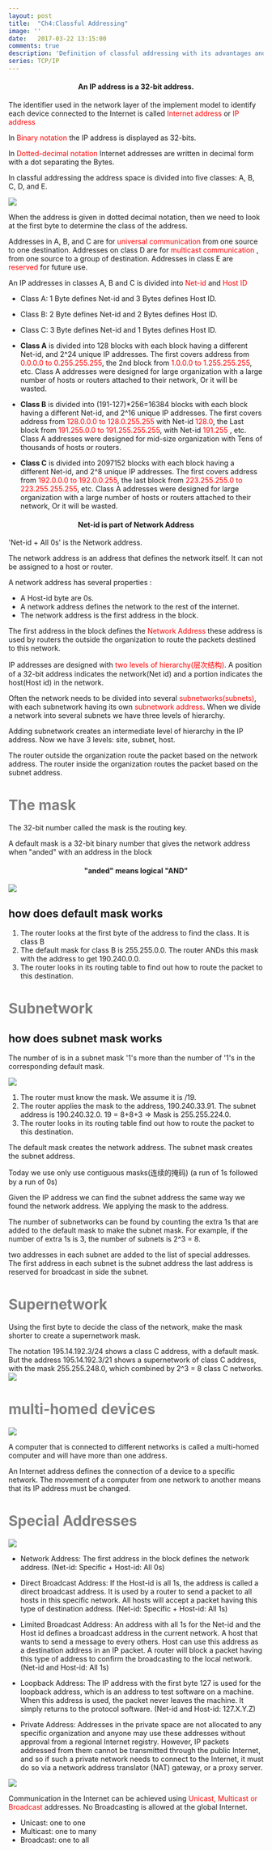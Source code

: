 ```yaml
---
layout: post
title:  "Ch4:Classful Addressing"
image: ''
date:   2017-03-22 13:15:00
comments: true
description: 'Definition of classful addressing with its advantages and dis advantages'
series: TCP/IP
---
```


<h4 style="text-align:center">An IP address is a 32-bit address.</h4>

The identifier used in the network layer of the implement model to identify each device connected to the Internet is called <label style="color:red">Internet address</label> or <label style="color:red">IP address </label>

In <label style="color:red">Binary notation</label> the IP address is displayed as 32-bits. 

In <label style="color:red">Dotted-decimal notation</label> Internet addresses are written in decimal form with a dot separating the Bytes.

In classful addressing the address space is divided into five classes: A, B, C, D, and E.

<img src="/assets/img/having-fun/IPaddress.jpg">

When the address is given in dotted decimal notation, then we need to look at the first byte to determine the class of the address.

Addresses in A, B, and C are for <label style="color:red">universal communication</label> from one source to one destination. Addresses on class D are for <label style="color:red"> multicast communication </label>, from one source to a group of destination. Addresses in class E are <label style="color:red">reserved </label> for future use.

An IP addresses in classes A, B and C is divided into <label style="color:red">Net-id </label>and <label style="color:red"> Host ID </label>


* Class A: 1 Byte defines Net-id and 3 Bytes defines Host ID.
* Class B: 2 Byte defines Net-id and 2 Bytes defines Host ID.
* Class C: 3 Byte defines Net-id and 1 Bytes defines Host ID.


* <b>Class A</b> is divided into 128 blocks with each block having a different Net-id, and 2^24 unique IP addresses. The first covers address from <label style="color:red">0.0.0.0 to 0.255.255.255</label>, the 2nd block from <label style="color:red">1.0.0.0 to 1.255.255.255</label>, etc. Class A addresses were designed for large organization with a large number of hosts or routers attached to their network, Or it will be wasted.

* <b>Class B</b> is divided into (191-127)*256=16384 blocks with each block having a different Net-id, and 2^16 unique IP addresses. The first covers address from <label style="color:red">128.0.0.0 to 128.0.255.255</label> with Net-id <label style="color:red">128.0</label>, the Last block from <label style="color:red">191.255.0.0 to 191.255.255.255</label>, with Net-id <label style="color:red">191.255</label> , etc. Class A addresses were designed for mid-size organization with Tens of thousands of hosts or routers.

* <b>Class C</b> is divided into 2097152 blocks with each block having a different Net-id, and 2^8 unique IP addresses. The first covers address from <label style="color:red">192.0.0.0 to 192.0.0.255</label>, the last block from <label style="color:red">223.255.255.0 to 223.255.255.255</label>, etc. Class A addresses were designed for large organization with a large number of hosts or routers attached to their network, Or it will be wasted.

<h4 style="text-align:center">Net-id is part of Network Address</h4>

'Net-id + All 0s' is the Network address.

The network address is an address that defines the network itself. It can not be assigned to a host or router.

A network address has several properties :

* A Host-id byte are 0s.
* A network address defines the network to the rest of the internet.
* The network address is the first address in the block.

The first address in the block defines the <label style="color:red">Network Address</label> these address is used by routers the outside the organization to route the packets destined to this network.

IP addresses are designed with <label style="color:red">two levels of hierarchy(层次结构)</label>. A position of a 32-bit address indicates the network(Net id) and a portion indicates the host(Host id) in the network.

Often the network needs to be divided into several <label style="color:red">subnetworks(subnets)</label>, with each subnetwork having its own <label style="color:red">subnetwork address</label>. When we divide a network into several subnets we have three levels of hierarchy.

Adding subnetwork creates an intermediate level of hierarchy in the IP address. Now we have 3 levels: site, subnet, host.

The router outside the organization route the packet based on the network address. The router inside the organization routes the packet based on the subnet address.

<h1 style="color:grey"> The mask </h1>

The 32-bit number called the mask is the routing key.

A default mask is a 32-bit binary number that gives the network address when "anded" with an address in the block

<h4 style="text-align:center"> "anded" means logical "AND" </h4>

<img src="/assets/img/having-fun/IPmask.jpg">

## how does default mask works
1. The router looks at the first byte of the address to find the class. It is class B
2. The default mask for class B is 255.255.0.0. The router ANDs this mask with the address to get 190.240.0.0.
3. The router looks in its routing table to find out how to route the packet to this destination. 

<h1 style="color:grey">Subnetwork</h1>

## how does subnet mask works
The number of is in a subnet mask '1's more than the number of '1's in the corresponding default mask.

<img src="/assets/img/having-fun/subnetMask.jpg">

1. The router must know the mask. We assume it is /19.
2. The router applies the mask to the address, 190.240.33.91.  The subnet address is 190.240.32.0. 19 = 8+8+3 => Mask is 255.255.224.0.
3. The router looks in its routing table find out how to route the packet to this destination.

The default mask creates the network address.
The subnet mask creates the subnet address.

Today we use only use contiguous masks(连续的掩码) (a run of 1s followed by a run of 0s)

Given the IP address we can find the subnet address the same way we found the network address. We applying the mask to the address.

The number of subnetworks can be found by counting the extra 1s that are added to the default mask to make the subnet mask. For example, if the number of extra 1s is 3, the number of subnets is 2^3 = 8.

two addresses in each subnet are added to the list of special addresses. The first address in each subnet is the subnet address the last address is reserved for broadcast in side the subnet.

<h1 style="color:grey">Supernetwork</h1>

Using the first byte to decide the class of the network, make the mask shorter to create a supernetwork mask.

The notation 195.14.192.3/24 shows a class C address, with a default mask. But the address 195.14.192.3/21 shows a supernetwork of class C address, with the mask 255.255.248.0, which combined by 2^3 = 8 class C networks.
<img src="/assets/img/having-fun/supernetMask.jpg">

<h1 style="color:grey">multi-homed devices</h1>

<img src="/assets/img/having-fun/multihomedDevices.jpg">

A computer that is connected to different networks is called a multi-homed computer and will have more than one address.

An Internet address defines the connection of a device to a specific network. The movement of a computer from one network to another means that its IP address must be changed.

<h1 style="color:grey">Special Addresses</h1>

<img src="/assets/img/having-fun/specialAddresses.jpg">

* Network Address: The first address in the block defines the network address. (Net-id: Specific + Host-id: All 0s)

* Direct Broadcast Address: If the Host-id is all 1s, the address is called a direct broadcast address. It is used by a router to send a packet to all hosts in this specific network. All hosts will accept a packet having this type of destination address. (Net-id: Specific + Host-id: All 1s)

* Limited Broadcast Address: An address with all 1s for the Net-id and the Host id defines a broadcast address in the current network. A host that wants to send a message to every others. Host can use this address as a destination address in an IP packet. A router will block a packet having this type of address to confirm the broadcasting to the local network. (Net-id and Host-id: All 1s)

* Loopback Address: The IP address with the first byte 127 is used for the loopback address, which is an address to test software on a machine. When this address is used, the packet never leaves the machine. It simply returns to the protocol software. (Net-id and Host-id: 127.X.Y.Z)

* Private Address: Addresses in the private space are not allocated to any specific organization and anyone may use these addresses without approval from a regional Internet registry. However, IP packets addressed from them cannot be transmitted through the public Internet, and so if such a private network needs to connect to the Internet, it must do so via a network address translator (NAT) gateway, or a proxy server.

<img src="/assets/img/having-fun/privateAddresses.jpg">

Communication in the Internet can be achieved using <label style="color:red">Unicast, Multicast or Broadcast</label> addresses. No Broadcasting is allowed at the global Internet.
* Unicast: one to one
* Multicast: one to many
* Broadcast: one to all
